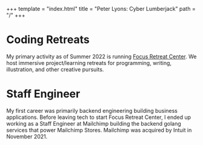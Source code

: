 +++
template = "index.html"
title = "Peter Lyons: Cyber Lumberjack"
path = "/"
+++

# Coding Retreats

My primary activity as of Summer 2022 is running [Focus Retreat Center](https://focusretreatcenter.com). We host immersive project/learning retreats for programming, writing, illustration, and other creative pursuits.

# Staff Engineer

My first career was primarily backend engineering building business applications. Before leaving tech to start Focus Retreat Center, I ended up working as a Staff Engineer at Mailchimp building the backend golang services that power Mailchimp Stores. Mailchimp was acquired by Intuit in November 2021.

